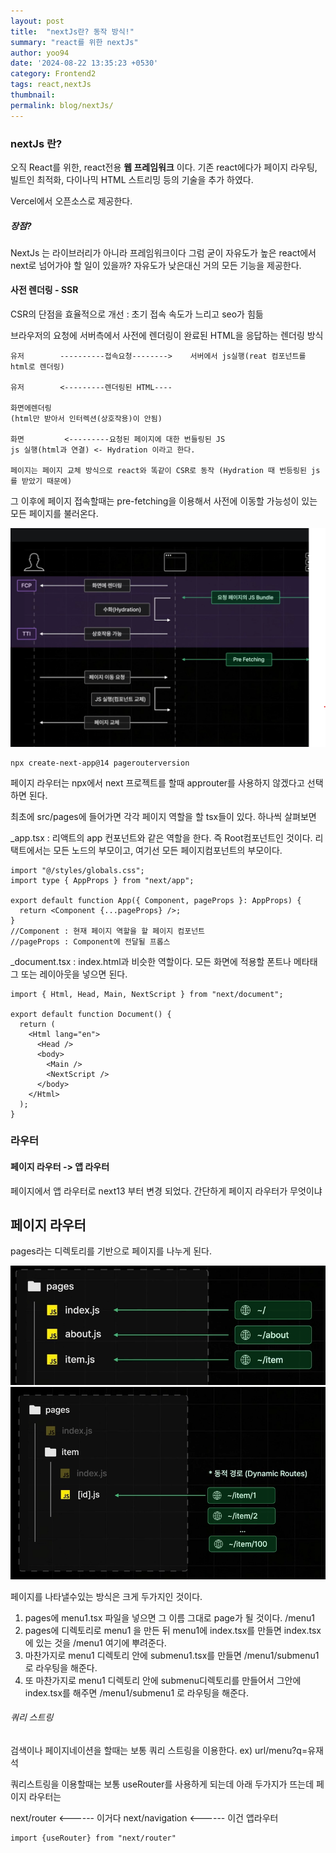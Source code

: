 ```yaml
---
layout: post
title:  "nextJs란? 동작 방식!"
summary: "react를 위한 nextJs"
author: yoo94
date: '2024-08-22 13:35:23 +0530'
category: Frontend2
tags: react,nextJs
thumbnail: 
permalink: blog/nextJs/
---
```

### nextJs 란?
오직 React를 위한, react전용 **웹 프레임워크** 이다.
기존 react에다가 페이지 라우팅, 빌트인 최적화, 다이나믹 HTML 스트리밍 등의 기술을 추가 하였다.

Vercel에서 오픈소스로 제공한다.

##### 장점?
NextJs 는 라이브러리가 아니라 프레임워크이다
그럼 굳이 자유도가 높은 react에서  next로 넘어가야 할 일이 있을까?
자유도가 낮은대신 거의 모든 기능을 제공한다.

#### 사전 렌더링 - SSR
CSR의 단점을 효율적으로 개선 : 초기 접속 속도가 느리고 seo가 힘듦

브라우저의 요청에 서버측에서 사전에 렌더링이 완료된 HTML을 응답하는 렌더링 방식
```text
유저        ----------접속요청-------->    서버에서 js실행(reat 컴포넌트를 html로 렌더링)

유저        <---------렌더링된 HTML----

화면에렌더링 
(html만 받아서 인터렉션(상호작용)이 안됨)

화면         <---------요청된 페이지에 대한 번들링된 JS 
js 실행(html과 연결) <- Hydration 이라고 한다.

페이지는 페이지 교체 방식으로 react와 똑같이 CSR로 동작 (Hydration 때 번등링된 js를 받았기 때문에)
```
그 이후에 페이지 접속할때는 pre-fetching을 이용해서 사전에 이동할 가능성이 있는 모든 페이지를 불러온다.

<img src="/blog/postImg/nextprocess.png" alt="nextprocess" style="max-width:100%;">




```shell
npx create-next-app@14 pagerouterversion
```
페이지 라우터는 npx에서 next 프로젝트를 할때 approuter를 사용하지 않겠다고 선택하면 된다.

최초에 src/pages에 들어가면 각각 페이지 역할을 할 tsx들이 있다.
하나씩 살펴보면

_app.tsx : 리액트의 app 컨포넌트와 같은 역할을 한다. 즉 Root컴포넌트인 것이다.
리택트에서는 모든 노드의 부모이고, 여기선 모든 페이지컴포넌트의 부모이다.

```tsx
import "@/styles/globals.css";
import type { AppProps } from "next/app";

export default function App({ Component, pageProps }: AppProps) {
  return <Component {...pageProps} />;
}
//Component : 현재 페이지 역할을 할 페이지 컴포넌트
//pageProps : Component에 전달될 프롭스
```

_document.tsx : index.html과 비슷한 역할이다. 모든 화면에 적용할 폰트나 메타태그 또는 레이아웃을 넣으면 된다.

```tsx
import { Html, Head, Main, NextScript } from "next/document";

export default function Document() {
  return (
    <Html lang="en">
      <Head />
      <body>
        <Main />
        <NextScript />
      </body>
    </Html>
  );
}

```

### 라우터

#### 페이지 라우터 -> 앱 라우터
페이지에서 앱 라우터로 next13 부터 변경 되었다.
간단하게 페이지 라우터가 무엇이냐

## 페이지 라우터
pages라는 디렉토리를 기반으로 페이지를 나누게 된다.

<img src="/blog/postImg/pageRouter.png" alt="pageRouter">

<img src="/blog/postImg/pageRouter2.png" alt="pageRouter2">

페이지를 나타낼수있는 방식은 크게 두가지인 것이다.

1. pages에 menu1.tsx 파일을 넣으면 그 이름 그대로 page가 될 것이다.  /menu1
2. pages에 디렉토리로 menu1 을 만든 뒤 menu1에 index.tsx를 만들면 index.tsx에 있는 것을 /menu1 여기에 뿌려준다.
3. 마찬가지로 menu1 디렉토리 안에 submenu1.tsx를 만들면 /menu1/submenu1 로 라우팅을 해준다.
4. 또 마찬가지로 menu1 디렉토리 안에 submenu디렉토리를 만들어서 그안에 index.tsx를 해주면 /menu1/submenu1 로 라우팅을 해준다.

###### 쿼리 스트링
검색이나 페이지네이션을 할때는 보통 쿼리 스트링을 이용한다. ex) url/menu?q=유재석

쿼리스트링을 이용할때는 보통 useRouter를 사용하게 되는데
아래 두가지가 뜨는데 페이지 라우터는 

next/router <------ 이거다
next/navigation  <------ 이건 앱라우터

```tsx
import {useRouter} from "next/router"



```
